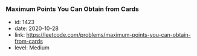 ### Maximum Points You Can Obtain from Cards

* id: 1423
* date: 2020-10-28
* link: https://leetcode.com/problems/maximum-points-you-can-obtain-from-cards
* level: Medium
